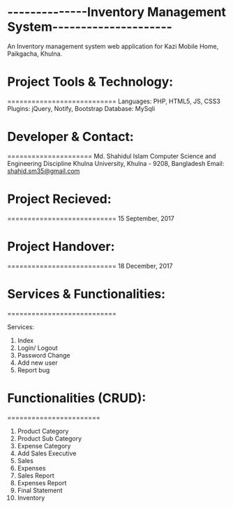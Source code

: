 # --------------Inventory Management System---------------------

An Inventory management system web application for Kazi Mobile Home, Paikgacha, Khulna.

# Project Tools & Technology:
===========================
Languages: PHP, HTML5, JS, CSS3
Plugins: jQuery, Notify, Bootstrap
Database: MySqli


# Developer & Contact:
=====================
Md. Shahidul Islam
Computer Science and Engineering Discipline
Khulna University, Khulna - 9208, Bangladesh
Email: shahid.sm35@gmail.com

# Project Recieved:
===========================
15 September, 2017

# Project Handover:
===========================
18 December, 2017

# Services & Functionalities:
===========================

Services:
1. Index
2. Login/ Logout
3. Password Change
4. Add new user
5. Report bug

# Functionalities (CRUD):
=======================
1. Product Category
2. Product Sub Category
3. Expense Category
4. Add Sales Executive
5. Sales
6. Expenses
7. Sales Report
8. Expenses Report
9. Final Statement 
10. Inventory
